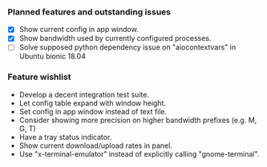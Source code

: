 
### Planned features and outstanding issues
- [x] Show current config in app window.
- [x] Show bandwidth used by currently configured processes.
- [ ] Solve supposed python dependency issue on "aiocontextvars" in Ubuntu bionic 18.04

### Feature wishlist
- Develop a decent integration test suite.
- Let config table expand with window height.
- Set config in app window instead of text file.
- Consider showing more precision on higher bandwidth prefixes (e.g. M, G, T)
- Have a tray status indicator.
- Show current download/upload rates in panel.
- Use "x-terminal-emulator" instead of explicitly calling "gnome-terminal".

